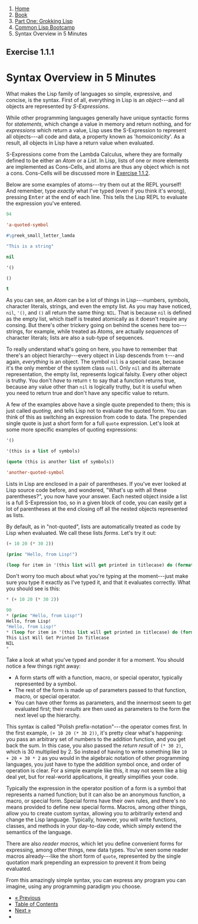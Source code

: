 <ol class="breadcrumb">
  <li><a href="/">Home</a></li>
  <li><a href="/book/">Book</a></li>
  <li><a href="/book/1-0-0-overview/">Part One: Grokking Lisp</a></li>
  <li><a href="/book/1-01-00-lisp-bootcamp/">Common Lisp Bootcamp</a></li>
  <li class="active">Syntax Overview in 5 Minutes</li>
</ol>

## Exercise 1.1.1

# Syntax Overview in 5 Minutes

What makes the Lisp family of languages so simple, expressive, and concise, is the syntax.  First of all, everything in Lisp is an *object*---and all objects are represented by *S-Expressions*.

While other programming languages generally have unique syntactic forms for *statements*, which change a value in memory and return nothing, and for *expressions* which return a value, Lisp uses the S-Expression to represent all objects---all code and data, a property known as 'homoiconicity'.  As a result, all objects in Lisp have a return value when evaluated.

S-Expressions come from the Lambda Calculus, where they are formally defined to be either an *Atom* or a *List*.  In Lisp, lists of one or more elements are implemented as Cons-Cells, and atoms are thus any object which is not a cons.  Cons-Cells will be discussed more in [Exercise 1.1.2](/book/1-01-02-more-detail.md).

Below are some examples of atoms---try them out at the REPL yourself!  And remember, type *exactly* what I've typed (even if you think it's wrong), pressing <kbd>Enter</kbd> at the end of each line.  This tells the Lisp REPL to evaluate the expression you've entered.

```lisp
94

'a-quoted-symbol

#\greek_small_letter_lamda

"This is a string"

nil

'()

()

t
```

As you can see, an *Atom* can be a lot of things in Lisp---numbers, symbols, character literals, strings, and even the empty list.  As you may have noticed, `nil`, `'()`, and `()` all return the same thing: `NIL`.  That is because `nil` is defined as the empty list, which itself is treated atomically as it doesn't require any consing.  But there's other trickery going on behind the scenes here too---strings, for example, while treated as Atoms, are actually *sequences* of character literals; lists are also a sub-type of sequences.

To really understand what's going on here, you have to remember that there's an object hierarchy---every object in Lisp descends from `t`---and again, *everything* is an object. The symbol `nil` is a special case, because it's the only member of the system class `null`. Only `nil` and its alternate representation, the empty list, represents logical falsity.  Every other object is truthy.  You don't *have* to return `t` to say that a function returns true, because any value other than `nil` is logically truthy, but it is useful when you need to return true and don't have any specific value to return.

A few of the examples above have a single quote prepended to them; this is just called *quoting*, and tells Lisp not to evaluate the quoted form.  You can think of this as switching an expression from code to data.  The prepended single quote is just a short form for a full `quote` expression. Let's look at some more specific examples of quoting expressions:

```lisp
'()

'(this is a list of symbols)

(quote (this is another list of symbols))

'another-quoted-symbol
```

Lists in Lisp are enclosed in a pair of parentheses.  If you've ever looked at Lisp source code before, and wondered, "What's up with all these parentheses?", you now have your answer.  Each nested object inside a list is a full S-Expression too, so in a given block of code, you can easily get a lot of parentheses at the end closing off all the nested objects represented as lists.

By default, as in "not-quoted", lists are automatically treated as code by Lisp when evaluated. We call these lists *forms*. Let's try it out:

```lisp
(+ 10 20 (* 30 2))

(princ "Hello, from Lisp!")

(loop for item in '(this list will get printed in titlecase) do (format t "~@(~A~) " item))
```

Don't worry too much about what you're typing at the moment---just make sure you type it exactly as I've typed it, and that it evaluates correctly.  What you should see is this:

```lisp
* (+ 10 20 (* 30 2))

90
* (princ "Hello, from Lisp!")
Hello, from Lisp!
"Hello, from Lisp!"
* (loop for item in '(this list will get printed in titlecase) do (format t "~@(~A~) " item))
This List Will Get Printed In Titlecase
NIL
*
```

Take a look at what you've typed and ponder it for a moment.  You should notice a few things right away:

* A form starts off with a function, macro, or special operator, typically represented by a symbol.
* The rest of the form is made up of parameters passed to that function, macro, or special operator.
* You can have other forms as parameters, and the innermost seem to get evaluated first; their *results* are then used as parameters to the form the next level up the hierarchy.

This syntax is called "Polish prefix-notation"---the operator comes first.  In the first example, `(+ 10 20 (* 30 2))`, it's pretty clear what's happening: you pass an arbitrary set of numbers to the addition function, and you get back the sum.  In this case, you also passed the *return result* of `(* 30 2)`, which is 30 multiplied by 2.  So instead of having to write something like `10 + 20 + 30 * 2` as you would in the algebraic notation of other programming languages, you just have to type the addition symbol once, and order of operation is clear.  For a simple example like this, it may not seem like a big deal yet, but for real-world applications, it greatly simplifies your code.

Typically the expression in the operator position of a form is a symbol that represents a named function; but it can also be an anonymous function, a macro, or special form.  Special forms have their own rules, and there's no means provided to define new special forms.  Macros, among other things, allow you to create custom syntax, allowing you to arbitrarily extend and change the Lisp language.  Typically, however, you will write functions, classes, and methods in your day-to-day code, which simply extend the semantics of the language.

There are also *reader macros*, which let you define convenient forms for expressing, among other things, new data types.  You've seen some reader macros already---like the short form of `quote`, represented by the single quotation mark prepending an expression to prevent it from being evaluated.

From this amazingly simple syntax, you can express any program you can imagine, using any programming paradigm you choose.

<ul class="pager">
  <li class="previous"><a href="/book/1-01-00-lisp-bootcamp.md">&laquo; Previous</a></li>
  <li><a href="/book/">Table of Contents</a></li>
  <li class="next"><a href="/book/1-01-02-repl.md">Next &raquo;</a><li>
</ul>
